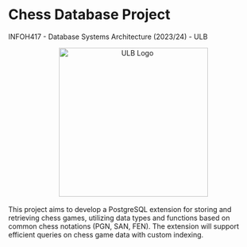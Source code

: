 # Chess Database Project

INFOH417 - Database Systems Architecture (2023/24) - ULB <br />

<div align="center">
    <img src="https://actus.ulb.be/medias/photo/logo-universite-libre-bruxelles_1661952138925-png?ID_FICHE=19524" alt="ULB Logo" width="300"/>
</div>

<br>
This project aims to develop a PostgreSQL extension for storing and retrieving chess games, utilizing data types and functions based on common chess notations (PGN, SAN, FEN). The extension will support efficient queries on chess game data with custom indexing.
